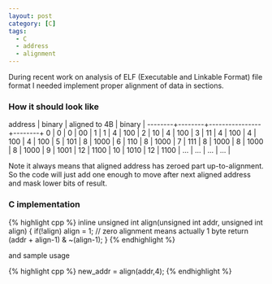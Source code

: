 ```yaml
---
layout: post
category: [C]
tags:
  - C
  - address
  - alignment
---
```

During recent work on analysis of ELF (Executable and Linkable Format) file
format I needed implement proper alignment of data in sections.

### How it should look like

address	| binary | aligned to 4B  | binary |
--------+--------+----------------+--------+
0       |    0   | 0              |   00   |
1       |    1   | 4              |  100   |
2       |   10   | 4              |  100   |
3       |   11   | 4              |  100   |
4       |  100   | 4              |  100   |
5       |  101   | 8              | 1000   |
6       |  110   | 8              | 1000   |
7       |  111   | 8              | 1000   |
8       | 1000   | 8              | 1000   |
9       | 1001   | 12             | 1100   |
10      | 1010   | 12             | 1100   |
...     |  ...   | ...            |  ...   |

Note it always means that aligned address has zeroed part up-to-alignment.
So the code will just add one enough to move after next aligned address and
mask lower bits of result.

### C implementation

{% highlight cpp %}
inline unsigned int align(unsigned int addr, unsigned int align) {
    if(!align) align = 1;       // zero alignment means actually 1 byte
    return (addr + align-1) & ~(align-1);
}
{% endhighlight %}

and sample usage

{% highlight cpp %}
new_addr = align(addr,4);
{% endhighlight %}
